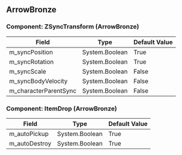 ## ArrowBronze

### Component: ZSyncTransform (ArrowBronze)

|Field|Type|Default Value|
|---|---|---|
|m_syncPosition|System.Boolean|True|
|m_syncRotation|System.Boolean|True|
|m_syncScale|System.Boolean|False|
|m_syncBodyVelocity|System.Boolean|False|
|m_characterParentSync|System.Boolean|False|

### Component: ItemDrop (ArrowBronze)

|Field|Type|Default Value|
|---|---|---|
|m_autoPickup|System.Boolean|True|
|m_autoDestroy|System.Boolean|True|

